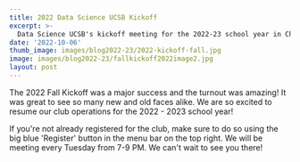 ```yaml
---
title: 2022 Data Science UCSB Kickoff
excerpt: >-
  Data Science UCSB's kickoff meeting for the 2022-23 school year in Chem 1179!
date: '2022-10-06'
thumb_image: images/blog2022-23/2022-kickoff-fall.jpg
image: images/blog2022-23/fallkickoff2022image2.jpg
layout: post
---
```


The 2022 Fall Kickoff was a major success and the turnout was amazing! It was great to see so many new and old faces alike. We are so excited to resume our club operations for the 2022 - 2023 school year! 

If you're not already registered for the club, make sure to do so using the big blue 'Register' button in the menu bar on the top right. We will be meeting every Tuesday from 7-9 PM. We can't wait to see you there!

